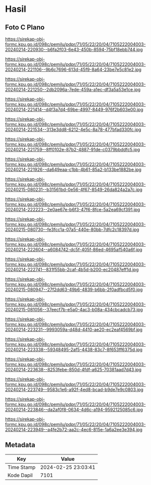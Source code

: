 # Hasil

## Foto C Plano

https://sirekap-obj-formc.kpu.go.id/098c/pemilu/pdpr/71/05/22/20/04/7105222004003-20240214-220930--b6fa2f03-6e43-450b-8594-75bf18ebb744.jpg

https://sirekap-obj-formc.kpu.go.id/098c/pemilu/pdpr/71/05/22/20/04/7105222004003-20240214-221106--9b6c7696-613d-45f9-8a64-23be7e5c81e2.jpg

https://sirekap-obj-formc.kpu.go.id/098c/pemilu/pdpr/71/05/22/20/04/7105222004003-20240214-221250--2db2096a-7ede-459a-a1ec-df3a5a53e1ce.jpg

https://sirekap-obj-formc.kpu.go.id/098c/pemilu/pdpr/71/05/22/20/04/7105222004003-20240214-221414--d4f3a7d4-69be-4997-8449-976f2b603e00.jpg

https://sirekap-obj-formc.kpu.go.id/098c/pemilu/pdpr/71/05/22/20/04/7105222004003-20240214-221534--313e3dd8-6212-4e5c-8a78-477bfad330fc.jpg

https://sirekap-obj-formc.kpu.go.id/098c/pemilu/pdpr/71/05/22/20/04/7105222004003-20240214-221759--8ff0102e-87b2-4887-91de-c0379bbddfc5.jpg

https://sirekap-obj-formc.kpu.go.id/098c/pemilu/pdpr/71/05/22/20/04/7105222004003-20240214-221926--da649eaa-c1bb-4b61-85a2-b133be1882be.jpg

https://sirekap-obj-formc.kpu.go.id/098c/pemilu/pdpr/71/05/22/20/04/7105222004003-20240215-080231--b31561bd-0e56-4f67-8549-26da824a2a7c.jpg

https://sirekap-obj-formc.kpu.go.id/098c/pemilu/pdpr/71/05/22/20/04/7105222004003-20240214-222223--2e0ae67e-b6f3-47f6-8fce-5a2ea69cf391.jpg

https://sirekap-obj-formc.kpu.go.id/098c/pemilu/pdpr/71/05/22/20/04/7105222004003-20240215-080730--fe3fcc1a-07a5-440e-80bb-7dfc2c18397d.jpg

https://sirekap-obj-formc.kpu.go.id/098c/pemilu/pdpr/71/05/22/20/04/7105222004003-20240214-222604--a6084742-dc5f-405f-86ed-4695af540a6f.jpg

https://sirekap-obj-formc.kpu.go.id/098c/pemilu/pdpr/71/05/22/20/04/7105222004003-20240214-222741--831f55bb-2caf-4b5d-b200-ec20487eff1d.jpg

https://sirekap-obj-formc.kpu.go.id/098c/pemilu/pdpr/71/05/22/20/04/7105222004003-20240215-080947--27f2dd63-49b6-4839-b6bb-2f0adfbcd5f0.jpg

https://sirekap-obj-formc.kpu.go.id/098c/pemilu/pdpr/71/05/22/20/04/7105222004003-20240215-081056--37eecf7b-e5a0-4ac3-b08a-434cbcadcb73.jpg

https://sirekap-obj-formc.kpu.go.id/098c/pemilu/pdpr/71/05/22/20/04/7105222004003-20240214-223231--9993059a-d48d-4410-ae20-ec2eaf4569bf.jpg

https://sirekap-obj-formc.kpu.go.id/098c/pemilu/pdpr/71/05/22/20/04/7105222004003-20240214-223338--59348495-2af5-4438-83c7-8f653ff6375d.jpg

https://sirekap-obj-formc.kpu.go.id/098c/pemilu/pdpr/71/05/22/20/04/7105222004003-20240214-223638--8253febe-850d-4fdf-a625-70381aad7d43.jpg

https://sirekap-obj-formc.kpu.go.id/098c/pemilu/pdpr/71/05/22/20/04/7105222004003-20240214-223749--9583c1e6-a92f-4ed8-bcad-b9de7e9c0803.jpg

https://sirekap-obj-formc.kpu.go.id/098c/pemilu/pdpr/71/05/22/20/04/7105222004003-20240214-223846--da2af0f8-0634-4d6c-a194-9592125085c6.jpg

https://sirekap-obj-formc.kpu.go.id/098c/pemilu/pdpr/71/05/22/20/04/7105222004003-20240214-223949--a4fe2b72-aa2c-4ec6-815e-1a6a2ee3e394.jpg


## Metadata

| Key        | Value               |
| ---------- | ------------------- |
| Time Stamp | 2024-02-25 23:03:41 |
| Kode Dapil | 7101                |



